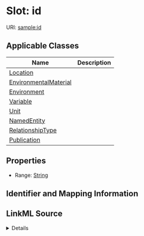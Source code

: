# Slot: id

URI: [sample:id](http://w3id.org/ontogpt/environmental-sample/id)



<!-- no inheritance hierarchy -->




## Applicable Classes

| Name | Description |
| --- | --- |
[Location](Location.md) | 
[EnvironmentalMaterial](EnvironmentalMaterial.md) | 
[Environment](Environment.md) | 
[Variable](Variable.md) | 
[Unit](Unit.md) | 
[NamedEntity](NamedEntity.md) | 
[RelationshipType](RelationshipType.md) | 
[Publication](Publication.md) | 






## Properties

* Range: [String](String.md)







## Identifier and Mapping Information








## LinkML Source

<details>
```yaml
name: id
alias: id
domain_of:
- NamedEntity
- Publication
range: string

```
</details>
